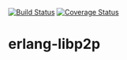 [![Build Status](https://travis-ci.org/helium/erlang-libp2p.svg?branch=master)](https://travis-ci.org/helium/erlang-libp2p)
[![Coverage Status](https://coveralls.io/repos/github/helium/erlang-libp2p/badge.svg)](https://coveralls.io/github/helium/erlang-libp2p)

# erlang-libp2p #
